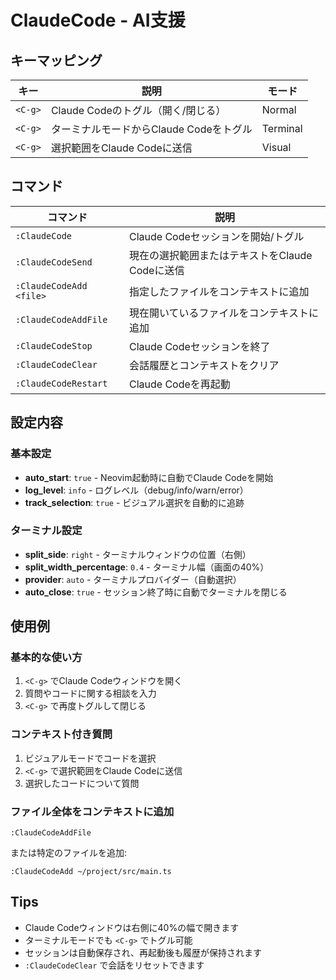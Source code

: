 # ClaudeCode - AI支援

## キーマッピング

| キー | 説明 | モード |
|------|------|--------|
| `<C-g>` | Claude Codeのトグル（開く/閉じる） | Normal |
| `<C-g>` | ターミナルモードからClaude Codeをトグル | Terminal |
| `<C-g>` | 選択範囲をClaude Codeに送信 | Visual |

## コマンド

| コマンド | 説明 |
|----------|------|
| `:ClaudeCode` | Claude Codeセッションを開始/トグル |
| `:ClaudeCodeSend` | 現在の選択範囲またはテキストをClaude Codeに送信 |
| `:ClaudeCodeAdd <file>` | 指定したファイルをコンテキストに追加 |
| `:ClaudeCodeAddFile` | 現在開いているファイルをコンテキストに追加 |
| `:ClaudeCodeStop` | Claude Codeセッションを終了 |
| `:ClaudeCodeClear` | 会話履歴とコンテキストをクリア |
| `:ClaudeCodeRestart` | Claude Codeを再起動 |

## 設定内容

### 基本設定
- **auto_start**: `true` - Neovim起動時に自動でClaude Codeを開始
- **log_level**: `info` - ログレベル（debug/info/warn/error）
- **track_selection**: `true` - ビジュアル選択を自動的に追跡

### ターミナル設定
- **split_side**: `right` - ターミナルウィンドウの位置（右側）
- **split_width_percentage**: `0.4` - ターミナル幅（画面の40%）
- **provider**: `auto` - ターミナルプロバイダー（自動選択）
- **auto_close**: `true` - セッション終了時に自動でターミナルを閉じる

## 使用例

### 基本的な使い方
1. `<C-g>` でClaude Codeウィンドウを開く
2. 質問やコードに関する相談を入力
3. `<C-g>` で再度トグルして閉じる

### コンテキスト付き質問
1. ビジュアルモードでコードを選択
2. `<C-g>` で選択範囲をClaude Codeに送信
3. 選択したコードについて質問

### ファイル全体をコンテキストに追加
```vim
:ClaudeCodeAddFile
```
または特定のファイルを追加:
```vim
:ClaudeCodeAdd ~/project/src/main.ts
```

## Tips
- Claude Codeウィンドウは右側に40%の幅で開きます
- ターミナルモードでも `<C-g>` でトグル可能
- セッションは自動保存され、再起動後も履歴が保持されます
- `:ClaudeCodeClear` で会話をリセットできます